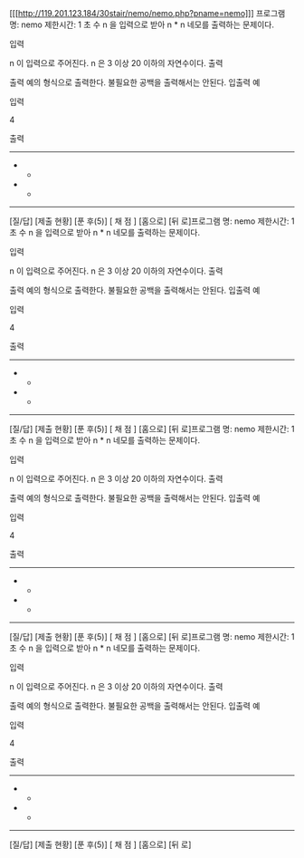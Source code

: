 [[[http://119.201.123.184/30stair/nemo/nemo.php?pname=nemo]]]
프로그램 명: nemo
제한시간: 1 초
수 n 을 입력으로 받아 n * n 네모를 출력하는 문제이다.

입력

n 이 입력으로 주어진다. n 은 3 이상 20 이하의 자연수이다.
출력

출력 예의 형식으로 출력한다. 불필요한 공백을 출력해서는 안된다.
입출력 예

입력

4

출력

****
*  *
*  *
****
[질/답] [제출 현황] [푼 후(5)]
[ 채 점 ] [홈으로]  [뒤 로]프로그램 명: nemo
제한시간: 1 초
수 n 을 입력으로 받아 n * n 네모를 출력하는 문제이다.

입력

n 이 입력으로 주어진다. n 은 3 이상 20 이하의 자연수이다.
출력

출력 예의 형식으로 출력한다. 불필요한 공백을 출력해서는 안된다.
입출력 예

입력

4

출력

****
*  *
*  *
****
[질/답] [제출 현황] [푼 후(5)]
[ 채 점 ] [홈으로]  [뒤 로]프로그램 명: nemo
제한시간: 1 초
수 n 을 입력으로 받아 n * n 네모를 출력하는 문제이다.

입력

n 이 입력으로 주어진다. n 은 3 이상 20 이하의 자연수이다.
출력

출력 예의 형식으로 출력한다. 불필요한 공백을 출력해서는 안된다.
입출력 예

입력

4

출력

****
*  *
*  *
****
[질/답] [제출 현황] [푼 후(5)]
[ 채 점 ] [홈으로]  [뒤 로]프로그램 명: nemo
제한시간: 1 초
수 n 을 입력으로 받아 n * n 네모를 출력하는 문제이다.

입력

n 이 입력으로 주어진다. n 은 3 이상 20 이하의 자연수이다.
출력

출력 예의 형식으로 출력한다. 불필요한 공백을 출력해서는 안된다.
입출력 예

입력

4

출력

****
*  *
*  *
****
[질/답] [제출 현황] [푼 후(5)]
[ 채 점 ] [홈으로]  [뒤 로]